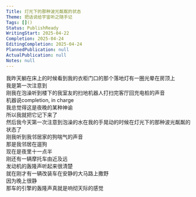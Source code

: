 ```yaml
---
Title: 灯光下的那种波光粼粼的状态
Theme: 把话说给宇宙听之随手记
Tags: []()
Status: PublishReady
WritingStart: 2025-04-22
Completion: 2025-04-24
EditingCompletion: 2025-04-24
PlannedPublication: null
ActualPublication: null
Notes: null
---  
```

我昨天躺在床上的时候看到我的衣柜门口的那个落地灯有一圈光晕在房顶上  
我是第一次注意到    
刚我在泡澡听到楼下的我室友的扫地机器人打扫完客厅回充电桩的声音  
机器说completion, in charge  
我总觉得这是夜晚的某种神谕  
所以我就把它记下来了    
然后我今天第一次注意到泡澡的水在我的手晃动的时候在灯光下的那种波光粼粼的状态了    
刚我听到我邻居家的狗喘气的声音  
那是我邻居在遛狗  
现在是夜里十一点半    
刚还有一辆摩托车由近及远  
发动机的轰隆声听起来很清楚    
就在刚才有一辆改装车在安静的大马路上撒野  
因为晚上很静  
那车的引擎的轰隆声真就是响彻天际的感觉    

